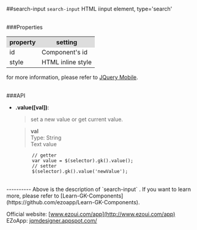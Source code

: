 ##search-input
`search-input` HTML iinput element, type='search'

<br/>
###Properties
<table>

<tr>
<th style="background:#ddd;">property</th>
<th style="background:#ddd;">setting</th>
</tr>

<tr>
<td>id</td>
<td>Component's id</td>
</tr>

<tr>
<td>style</td>
<td>HTML inline style</td>
</tr>

</table>

for more information, please refer to [JQuery Mobile](http://jquerymobile.com/).

<br/>
###API

- **.value([val])**:    
  	> set a new value or get current value.  

    > **val**  
    > Type: String  
    > Text value 

            // getter
            var value = $(selector).gk().value();
            // setter
			$(selector).gk().value('newValue');


<br/>
----------
Above is the description of `search-input` .  If you want to learn more, please refer to [Learn-GK-Components](https://github.com/ezoapp/Learn-GK-Components).  

Official website: [www.ezoui.com/app](http://www.ezoui.com/app)  
EZoApp: [jqmdesigner.appspot.com/](http://jqmdesigner.appspot.com/)




